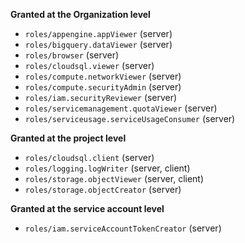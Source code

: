 **Granted at the Organization level**
  
 * `roles/appengine.appViewer` (server)
 * `roles/bigquery.dataViewer` (server)
 * `roles/browser` (server)
 * `roles/cloudsql.viewer` (server)
 * `roles/compute.networkViewer` (server)
 * `roles/compute.securityAdmin` (server)
 * `roles/iam.securityReviewer` (server)
 * `roles/servicemanagement.quotaViewer` (server)
 * `roles/serviceusage.serviceUsageConsumer` (server)
 
**Granted at the project level**
 
 * `roles/cloudsql.client` (server)
 * `roles/logging.logWriter` (server, client)
 * `roles/storage.objectViewer` (server, client)
 * `roles/storage.objectCreator` (server)

**Granted at the service account level**
 
 * `roles/iam.serviceAccountTokenCreator` (server)
